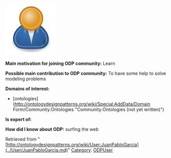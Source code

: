 [![Image:ODPUser.png](../images/a/a6/ODPUser.png)](../Image/ODPUser.png.md "Image:ODPUser.png")




  





__Main motivation for joining ODP community:__ Learn


__Possible main contribution to ODP community:__ To have some help to solve modeling problems


__Domains of interest:__



* [ontologies](http://ontologydesignpatterns.org/wiki/Special:AddData/Domain Form/Community:Ontologies "Community:Ontologies (not yet written)")


__Is expert of:__


  

__How did I know about ODP:__ surfing the web






Retrieved from "[http://ontologydesignpatterns.org/wiki/User:JuanPabloGarcia](../User/JuanPabloGarcia.md)"
 [Category](http://ontologydesignpatterns.org/wiki/Special:Categories "Special:Categories"): [ODPUser](../Category/ODPUser.md "Category:ODPUser")